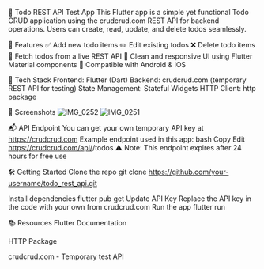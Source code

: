 📝 Todo REST API Test App
This Flutter app is a simple yet functional Todo CRUD application using the crudcrud.com REST API for backend operations. Users can create, read, update, and delete todos seamlessly.

🚀 Features
✅ Add new todo items
✏️ Edit existing todos
❌ Delete todo items
📡 Fetch todos from a live REST API
💜 Clean and responsive UI using Flutter Material components
📲 Compatible with Android & iOS

🔧 Tech Stack
Frontend: Flutter (Dart)
Backend: crudcrud.com (temporary REST API for testing)
State Management: Stateful Widgets
HTTP Client: http package

📸 Screenshots
![IMG_0252](https://github.com/user-attachments/assets/19cd95f6-77da-4859-90c7-f9928e5c1ec8)
![IMG_0251](https://github.com/user-attachments/assets/32f6321a-7a70-4690-a5e9-c966169d2f96)


📬 API Endpoint
You can get your own temporary API key at https://crudcrud.com
Example endpoint used in this app:
bash
Copy
Edit
https://crudcrud.com/api/<your-api-key>/todos
⚠️ Note: This endpoint expires after 24 hours for free use

🛠️ Getting Started
Clone the repo
git clone https://github.com/your-username/todo_rest_api.git

Install dependencies
flutter pub get
Update API Key
Replace the API key in the code with your own from crudcrud.com
Run the app
flutter run

📚 Resources
Flutter Documentation

HTTP Package

crudcrud.com - Temporary test API
